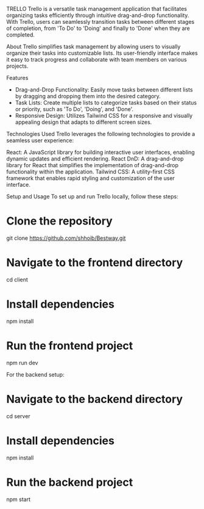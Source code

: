 TRELLO
Trello is a versatile task management application that facilitates organizing tasks efficiently through intuitive drag-and-drop functionality. With Trello, users can seamlessly transition tasks between different stages of completion, from 'To Do' to 'Doing' and finally to 'Done' when they are completed.

About
Trello simplifies task management by allowing users to visually organize their tasks into customizable lists. Its user-friendly interface makes it easy to track progress and collaborate with team members on various projects.

Features
* Drag-and-Drop Functionality: Easily move tasks between different lists by dragging and dropping them into the desired category.
* Task Lists: Create multiple lists to categorize tasks based on their status or priority, such as 'To Do', 'Doing', and 'Done'.
* Responsive Design: Utilizes Tailwind CSS for a responsive and visually appealing design that adapts to different screen sizes.

  
Technologies Used
Trello leverages the following technologies to provide a seamless user experience:

React: A JavaScript library for building interactive user interfaces, enabling dynamic updates and efficient rendering.
React DnD: A drag-and-drop library for React that simplifies the implementation of drag-and-drop functionality within the application.
Tailwind CSS: A utility-first CSS framework that enables rapid styling and customization of the user interface.

Setup and Usage
To set up and run Trello locally, follow these steps:

# Clone the repository
git clone https://github.com/shhoib/Bestway.git

# Navigate to the frontend directory
cd client

# Install dependencies
npm install

# Run the frontend project
npm run dev


For the backend setup:

# Navigate to the backend directory
cd server

# Install dependencies
npm install

# Run the backend project
npm start

